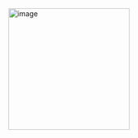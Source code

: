 
<img width="240" height="241" alt="image" src="https://github.com/user-attachments/assets/fd371b1a-b572-4ef2-ba50-f928d12cc8d9" />

